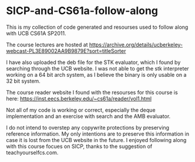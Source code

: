 # SICP-and-CS61a-follow-along

This is my collection of code generated and resourses used to follow along with UCB CS61A SP2011.

The course lectures are hosted at https://archive.org/details/ucberkeley-webcast-PL3E89002AA9B9879E?sort=titleSorter

I have also uploaded the deb file for the STK evaluator, which I found by searching through the UCB website.
I was not able to get the stk interpreter working on a 64 bit arch system, as I believe the binary is only usable on a 32 bit system.

The course reader website I found with the resourses for this course is here: https://inst.eecs.berkeley.edu/~cs61a/reader/vol1.html

Not all of my code is working or correct, especially the deque implementation and an exercise with search and the AMB evaluator.

I do not intend to overstep any copywrite protections by preserving reference information.
My only intentions are to preserve this information in case it is lost from the UCB website in the future.
I enjoyed following along with this course focues on SICP, thanks to the suggestion of teachyourselfcs.com.
